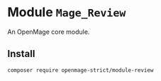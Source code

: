 # Module `Mage_Review`

An OpenMage core module.

## Install

``` bash
composer require openmage-strict/module-review
```

